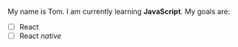My name is Tom. I am currently learning **JavaScript**. My goals are:

- [ ] React
- [ ] React *native*
